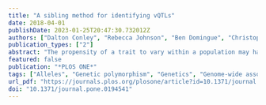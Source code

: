 ```yaml
---
title: "A sibling method for identifying vQTLs"
date: 2018-04-01
publishDate: 2023-01-25T20:47:30.732012Z
authors: ["Dalton Conley", "Rebecca Johnson", "Ben Domingue", "Christopher Dawes", "Jason Boardman", "Mark Siegal"]
publication_types: ["2"]
abstract: "The propensity of a trait to vary within a population may have evolutionary, ecological, or clinical significance. In the present study we deploy sibling models to offer a novel and unbiased way to ascertain loci associated with the extent to which phenotypes vary (variance-controlling quantitative trait loci, or vQTLs). Previous methods for vQTL-mapping either exclude genetically related individuals or treat genetic relatedness among individuals as a complicating factor addressed by adjusting estimates for non-independence in phenotypes. The present method uses genetic relatedness as a tool to obtain unbiased estimates of variance effects rather than as a nuisance. The family-based approach, which utilizes random variation between siblings in minor allele counts at a locus, also allows controls for parental genotype, mean effects, and non-linear (dominance) effects that may spuriously appear to generate variation. Simulations show that the approach performs equally well as two existing methods (squared Z-score and DGLM) in controlling type I error rates when there is no unobserved confounding, and performs significantly better than these methods in the presence of small degrees of confounding. Using height and BMI as empirical applications, we investigate SNPs that alter within-family variation in height and BMI, as well as pathways that appear to be enriched. One significant SNP for BMI variability, in the MAST4 gene, replicated. Pathway analysis revealed one gene set, encoding members of several signaling pathways related to gap junction function, which appears significantly enriched for associations with within-family height variation in both datasets (while not enriched in analysis of mean levels). We recommend approximating laboratory random assignment of genotype using family data and more careful attention to the possible conflation of mean and variance effects."
featured: false
publication: "*PLOS ONE*"
tags: ["Alleles", "Genetic polymorphism", "Genetics", "Genome-wide association studies", "Research errors", "Single nucleotide polymorphisms", "Twins", "Variant genotypes"]
url_pdf: "https://journals.plos.org/plosone/article?id=10.1371/journal.pone.0194541"
doi: "10.1371/journal.pone.0194541"
---
```


